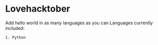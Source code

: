 # Lovehacktober
Add hello world in as many languages as you can
Languages currently included:

    1. Python
    
